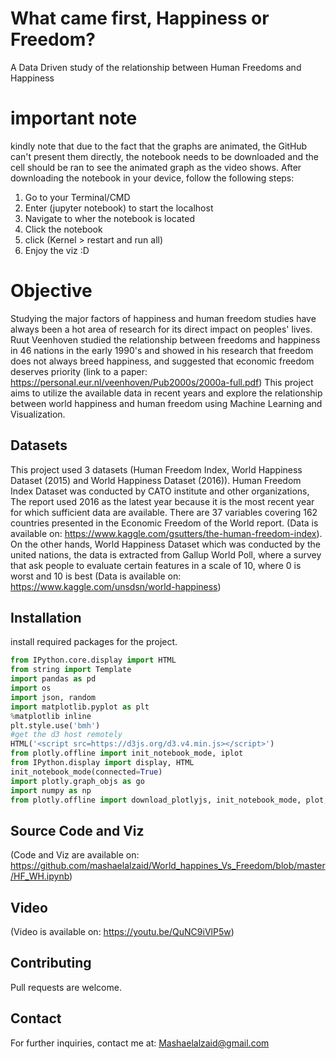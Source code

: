# What came first, Happiness or Freedom?
A Data Driven study of the relationship between Human Freedoms and Happiness

# important note
kindly note that due to the fact that the graphs are animated, the GitHub can't present them directly, the notebook needs to be downloaded and the cell should be ran to see the animated graph as the video shows. After downloading the notebook in your device, follow the following steps:
1. Go to your Terminal/CMD
2. Enter (jupyter notebook) to start the localhost
3. Navigate to wher the notebook is located
4. Click the notebook
5. click (Kernel > restart and run all)
6. Enjoy the viz :D

# Objective

Studying the major factors of happiness and human freedom studies have always been a hot area of research for its direct impact on peoples' lives. Ruut Veenhoven studied the relationship between freedoms and happiness in 46 nations in the early 1990's and showed in his research that freedom does not always breed happiness, and suggested that economic freedom deserves priority (link to a paper: https://personal.eur.nl/veenhoven/Pub2000s/2000a-full.pdf) This project aims to utilize the available data in recent years and explore the relationship between world happiness and human freedom using Machine Learning and Visualization.

## Datasets
This project used 3 datasets (Human Freedom Index, World Happiness Dataset (2015) and World Happiness Dataset (2016)).
Human Freedom Index Dataset was conducted by CATO institute and other organizations,  The report used 2016 as the latest year because it is the most recent year for which sufficient data are available. There are  37 variables covering 162 countries presented in the Economic Freedom of the World report. (Data is available on: https://www.kaggle.com/gsutters/the-human-freedom-index). On the other hands, World Happiness Dataset which was conducted by the united nations, the data is extracted from Gallup World Poll, where a survey that ask people to evaluate certain features in a scale of 10, where 0 is worst and 10 is best (Data is available on: https://www.kaggle.com/unsdsn/world-happiness)


## Installation
install required packages for the project.

```python
from IPython.core.display import HTML
from string import Template
import pandas as pd
import os
import json, random
import matplotlib.pyplot as plt
%matplotlib inline
plt.style.use('bmh')
#get the d3 host remotely
HTML('<script src=https://d3js.org/d3.v4.min.js></script>')
from plotly.offline import init_notebook_mode, iplot
from IPython.display import display, HTML
init_notebook_mode(connected=True)
import plotly.graph_objs as go
import numpy as np
from plotly.offline import download_plotlyjs, init_notebook_mode, plot, iplot

```
## Source Code and Viz
(Code and Viz are available on: https://github.com/mashaelalzaid/World_happines_Vs_Freedom/blob/master/HF_WH.ipynb)

## Video
(Video is available on: https://youtu.be/QuNC9iVlP5w)

## Contributing
Pull requests are welcome.

## Contact
For further inquiries, contact me at: Mashaelalzaid@gmail.com
